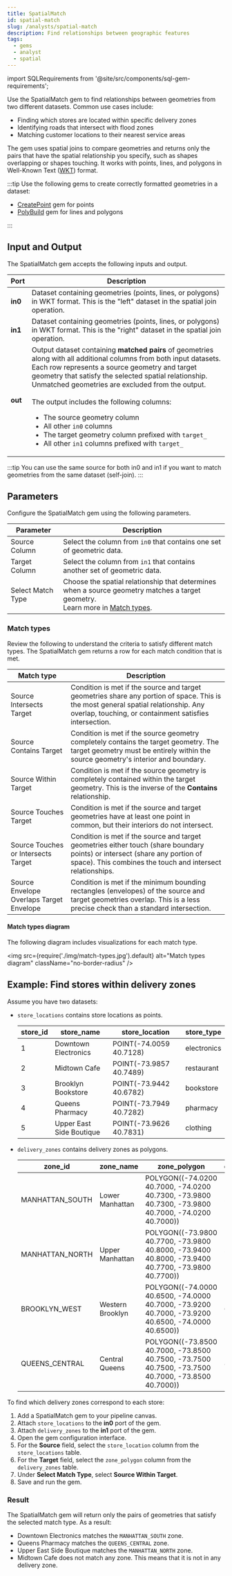 ```yaml
---
title: SpatialMatch
id: spatial-match
slug: /analysts/spatial-match
description: Find relationships between geographic features
tags:
  - gems
  - analyst
  - spatial
---
```


import SQLRequirements from '@site/src/components/sql-gem-requirements';

<SQLRequirements
  execution_engine="SQL Warehouse"
  sql_package_name="ProphecyDatabricksSqlSpatial"
  sql_package_version="0.0.3+"
/>

Use the SpatialMatch gem to find relationships between geometries from two different datasets. Common use cases include:

- Finding which stores are located within specific delivery zones
- Identifying roads that intersect with flood zones
- Matching customer locations to their nearest service areas

The gem uses spatial joins to compare geometries and returns only the pairs that have the spatial relationship you specify, such as shapes overlapping or shapes touching. It works with points, lines, and polygons in Well-Known Text ([WKT](https://en.wikipedia.org/wiki/Well-known_text_representation_of_geometry)) format.

:::tip
Use the following gems to create correctly formatted geometries in a dataset:

- [CreatePoint](/analysts/create-point) gem for points
- [PolyBuild](/analysts/polybuild) gem for lines and polygons

:::

## Input and Output

The SpatialMatch gem accepts the following inputs and output.

| Port    | Description                                                                                                                                                                                                                                                                                                                                                                                                                                                                                                                                                |
| ------- | ---------------------------------------------------------------------------------------------------------------------------------------------------------------------------------------------------------------------------------------------------------------------------------------------------------------------------------------------------------------------------------------------------------------------------------------------------------------------------------------------------------------------------------------------------------- |
| **in0** | Dataset containing geometries (points, lines, or polygons) in WKT format. This is the "left" dataset in the spatial join operation.                                                                                                                                                                                                                                                                                                                                                                                                                        |
| **in1** | Dataset containing geometries (points, lines, or polygons) in WKT format. This is the "right" dataset in the spatial join operation.                                                                                                                                                                                                                                                                                                                                                                                                                       |
| **out** | Output dataset containing **matched pairs** of geometries along with all additional columns from both input datasets. Each row represents a source geometry and target geometry that satisfy the selected spatial relationship. Unmatched geometries are excluded from the output. <br/><br/>The output includes the following columns: <ul class="table-list"><li>The source geometry column</li><li>All other `in0` columns</li><li>The target geometry column prefixed with `target_`</li><li>All other `in1` columns prefixed with `target_`</li></ul> |

:::tip
You can use the same source for both in0 and in1 if you want to match geometries from the same dataset (self-join).
:::

## Parameters

Configure the SpatialMatch gem using the following parameters.

| Parameter         | Description                                                                                                                                       |
| ----------------- | ------------------------------------------------------------------------------------------------------------------------------------------------- |
| Source Column     | Select the column from `in0` that contains one set of geometric data.                                                                             |
| Target Column     | Select the column from `in1` that contains another set of geometric data.                                                                         |
| Select Match Type | Choose the spatial relationship that determines when a source geometry matches a target geometry. <br/>Learn more in [Match types](#match-types). |

### Match types

Review the following to understand the criteria to satisfy different match types. The SpatialMatch gem returns a row for each match condition that is met.

| Match type                               | Description                                                                                                                                                                                   |
| ---------------------------------------- | --------------------------------------------------------------------------------------------------------------------------------------------------------------------------------------------- |
| Source Intersects Target                 | Condition is met if the source and target geometries share any portion of space. This is the most general spatial relationship. Any overlap, touching, or containment satisfies intersection. |
| Source Contains Target                   | Condition is met if the source geometry completely contains the target geometry. The target geometry must be entirely within the source geometry's interior and boundary.                     |
| Source Within Target                     | Condition is met if the source geometry is completely contained within the target geometry. This is the inverse of the **Contains** relationship.                                             |
| Source Touches Target                    | Condition is met if the source and target geometries have at least one point in common, but their interiors do not intersect.                                                                 |
| Source Touches or Intersects Target      | Condition is met if the source and target geometries either touch (share boundary points) or intersect (share any portion of space). This combines the touch and intersect relationships.     |
| Source Envelope Overlaps Target Envelope | Condition is met if the minimum bounding rectangles (envelopes) of the source and target geometries overlap. This is a less precise check than a standard intersection.                       |

#### Match types diagram

The following diagram includes visualizations for each match type.

<img
src={require('./img/match-types.jpg').default}
alt="Match types diagram"
className="no-border-radius"
/>

## Example: Find stores within delivery zones

Assume you have two datasets:

- `store_locations` contains store locations as points.

  <div class="table-example">

  | store_id | store_name               | store_location          | store_type  |
  | -------- | ------------------------ | ----------------------- | ----------- |
  | 1        | Downtown Electronics     | POINT(-74.0059 40.7128) | electronics |
  | 2        | Midtown Cafe             | POINT(-73.9857 40.7489) | restaurant  |
  | 3        | Brooklyn Bookstore       | POINT(-73.9442 40.6782) | bookstore   |
  | 4        | Queens Pharmacy          | POINT(-73.7949 40.7282) | pharmacy    |
  | 5        | Upper East Side Boutique | POINT(-73.9626 40.7831) | clothing    |

  </div>

- `delivery_zones` contains delivery zones as polygons.

  <div class="table-example">

  | zone_id         | zone_name        | zone_polygon                                                                                        | delivery_fee |
  | --------------- | ---------------- | --------------------------------------------------------------------------------------------------- | ------------ |
  | MANHATTAN_SOUTH | Lower Manhattan  | POLYGON((-74.0200 40.7000, -74.0200 40.7300, -73.9800 40.7300, -73.9800 40.7000, -74.0200 40.7000)) | 5.99         |
  | MANHATTAN_NORTH | Upper Manhattan  | POLYGON((-73.9800 40.7700, -73.9800 40.8000, -73.9400 40.8000, -73.9400 40.7700, -73.9800 40.7700)) | 7.99         |
  | BROOKLYN_WEST   | Western Brooklyn | POLYGON((-74.0000 40.6500, -74.0000 40.7000, -73.9200 40.7000, -73.9200 40.6500, -74.0000 40.6500)) | 6.99         |
  | QUEENS_CENTRAL  | Central Queens   | POLYGON((-73.8500 40.7000, -73.8500 40.7500, -73.7500 40.7500, -73.7500 40.7000, -73.8500 40.7000)) | 8.99         |

  </div>

To find which delivery zones correspond to each store:

1. Add a SpatialMatch gem to your pipeline canvas.
1. Attach `store_locations` to the **in0** port of the gem.
1. Attach `delivery_zones` to the **in1** port of the gem.
1. Open the gem configuration interface.
1. For the **Source** field, select the `store_location` column from the `store_locations` table.
1. For the **Target** field, select the `zone_polygon` column from the `delivery_zones` table.
1. Under **Select Match Type**, select **Source Within Target**.
1. Save and run the gem.

### Result

The SpatialMatch gem will return only the pairs of geometries that satisfy the selected match type. As a result:

- Downtown Electronics matches the `MANHATTAN_SOUTH` zone.
- Queens Pharmacy matches the `QUEENS_CENTRAL` zone.
- Upper East Side Boutique matches the `MANHATTAN_NORTH` zone.
- Midtown Cafe does not match any zone. This means that it is not in any delivery zone.
